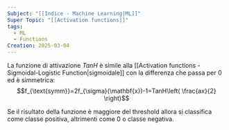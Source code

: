 ```yaml
---
Subject: "[[Indice - Machine Learning|ML]]"
Super Topic: "[[Activation functions]]"
tags:
  - ML
  - Functions
Creation: 2025-03-04
---
```

La funzione di attivazione *TanH* è simile alla [[Activation functions - Sigmoidal-Logistic Function|sigmoidale]] con la differenza che passa per 0 ed è simmetrica:
$$f_{\text{symm}}=2f_{\sigma}(\mathbf{x})-1=TanH\left( \frac{ax}{2} \right)$$

Se il risultato della funzione è maggiore del threshold allora si classifica come classe positiva, altrimenti come 0 o classe negativa.